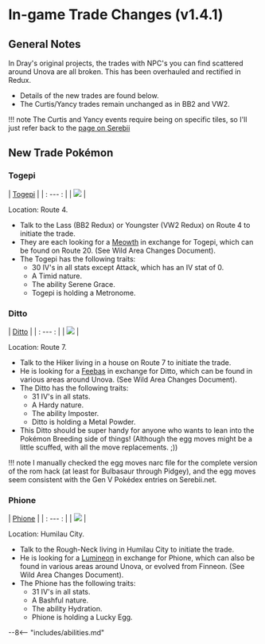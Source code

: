 # In-game Trade Changes (v1.4.1)


## General Notes


In Dray's original projects, the trades with NPC's you can find scattered around Unova are all broken. This has been overhauled and rectified in Redux.

 - Details of the new trades are found below.
 - The Curtis/Yancy trades remain unchanged as in BB2 and VW2.

!!! note
    The Curtis and Yancy events require being on specific tiles, so I'll just refer back to the [page on Serebii](https://www.serebii.net/black2white2/droppeditem.shtml)



## New Trade Pokémon


### Togepi

| [Togepi] |
| : --- : |
| ![][175] |



Location: Route 4.
 
 - Talk to the Lass (BB2 Redux) or Youngster (VW2 Redux) on Route 4 to initiate the trade.
 - They are each looking for a [Meowth] in exchange for Togepi, which can be found on Route 20. (See Wild Area Changes Document).
 - The Togepi has the following traits:
    - 30 IV's in all stats except Attack, which has an IV stat of 0.
	- A Timid nature.
	- The ability Serene Grace.
	- Togepi is holding a Metronome.

### Ditto 

| [Ditto] |
| : --- : |
| ![][132] |

Location: Route 7.
 
 - Talk to the Hiker living in a house on Route 7 to initiate the trade.
 - He is looking for a [Feebas] in exchange for Ditto, which can be found in various areas around Unova. (See Wild Area Changes Document).
 - The Ditto has the following traits:
    - 31 IV's in all stats.
	- A Hardy nature.
	- The ability Imposter.
	- Ditto is holding a Metal Powder.
 - This Ditto should be super handy for anyone who wants to lean into the Pokémon Breeding side of things! (Although the egg moves might be a little scuffed, with all the move replacements. ;))

!!! note
    I manually checked the egg moves narc file for the complete version of the rom hack (at least for Bulbasaur through Pidgey), and the egg moves seem consistent with the Gen V Pokédex entries on Serebii.net. 


### Phione

| [Phione] |
| : --- : |
| ![][489] |


Location: Humilau City.
 
 - Talk to the Rough-Neck living in Humilau City to initiate the trade.
 - He is looking for a [Lumineon] in exchange for Phione, which can also be found in various areas around Unova, or evolved from Finneon. (See Wild Area Changes Document).
 - The Phione has the following traits:
    - 31 IV's in all stats.
	- A Bashful nature.
	- The ability Hydration.
	- Phione is holding a Lucky Egg.


--8<-- "includes/abilities.md"

[175]: img/pokemon/175_0.png
[132]: img/pokemon/132_0.png
[489]: img/pokemon/489_0.png
[Phione]: pokemons/489/
[Ditto]: pokemons/132/
[Togepi]: pokemons/175/
[Meowth]: pokemons/052/
[Lumineon]: pokemons/457/
[Feebas]: pokemons/349/